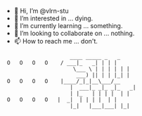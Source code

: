 - 👋 Hi, I’m @vlrn-stu
- 👀 I’m interested in ... dying.
- 🌱 I’m currently learning ... something.
- 💞️ I’m looking to collaborate on ... nothing.
- 📫 How to reach me ... don't.
```
       		         ____ _____ _   _   
 O   O   O   O	  / ___|_   _| | | |  
 		              \___ \ | | | | | |  
 		               ___) || | | |_| |  
 O   O   O   O	  |____/_|_|__\___/__ 
 		             |  ___|_ _|_ _|_   _|
 		             | |_   | | | |  | |  
 O   O   O   O	 |  _|  | | | |  | |  
 		             |_|   |___|___| |_|   
```
<!---
vlrn-stu/vlrn-stu is a ✨ special ✨ repository because its `README.md` (this file) appears on your GitHub profile.
You can click the Preview link to take a look at your changes.
--->
